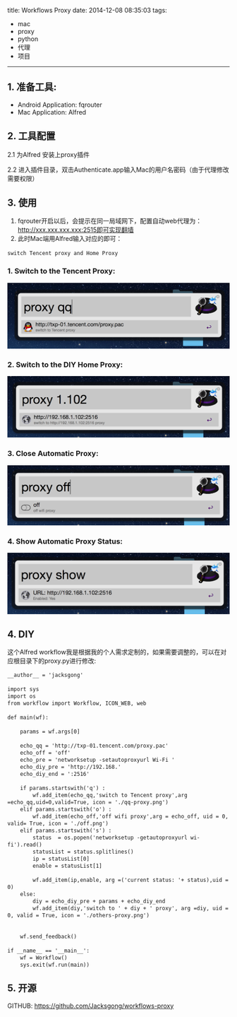 title: Workflows Proxy
date: 2014-12-08 08:35:03
tags:
- mac
- proxy
- python
- 代理
- 项目

---

## 1. 准备工具:

- Android Application: fqrouter
- Mac Application: Alfred

## 2. 工具配置

2.1 为Alfred 安装上proxy插件

2.2 进入插件目录，双击Authenticate.app输入Mac的用户名密码（由于代理修改需要权限）

## 3. 使用

1. fqrouter开启以后，会提示在同一局域网下，配置自动web代理为：http://xxx.xxx.xxx.xxx:2515即可实现翻墙
2. 此时Mac端用Alfred输入对应的即可：

<!--more-->

`switch Tencent proxy and Home Proxy `

### 1. Switch to the Tencent Proxy:
![image](https://github.com/Jacksgong/workflows-proxy/raw/master/readme/raw_qq.png)
### 2. Switch to the DIY Home Proxy:
![image](https://github.com/Jacksgong/workflows-proxy/raw/master/readme/raw_diy.png)
### 3. Close Automatic Proxy:
![image](https://github.com/Jacksgong/workflows-proxy/raw/master/readme/raw_off.png)
### 4. Show Automatic Proxy Status:
![image](https://github.com/Jacksgong/workflows-proxy/raw/master/readme/raw_show.png)

## 4. DIY

这个Alfred workflow我是根据我的个人需求定制的，如果需要调整的，可以在对应根目录下的proxy.py进行修改:

```
__author__ = 'jacksgong'
 
import sys
import os
from workflow import Workflow, ICON_WEB, web
 
def main(wf):
 
    params = wf.args[0]
 
    echo_qq = 'http://txp-01.tencent.com/proxy.pac'
    echo_off = 'off'
    echo_pre = 'networksetup -setautoproxyurl Wi-Fi '
    echo_diy_pre = 'http://192.168.'
    echo_diy_end = ':2516'
 
    if params.startswith('q') :
        wf.add_item(echo_qq,'switch to Tencent proxy',arg =echo_qq,uid=0,valid=True, icon = './qq-proxy.png')
    elif params.startswith('o') :
        wf.add_item(echo_off,'off wifi proxy',arg = echo_off, uid = 0, valid= True, icon = './off.png')
    elif params.startswith('s') :
        status  = os.popen('networksetup -getautoproxyurl wi-fi').read()
        statusList = status.splitlines()
        ip = statusList[0]
        enable = statusList[1]
 
        wf.add_item(ip,enable, arg =('current status: '+ status),uid = 0)
    else:
        diy = echo_diy_pre + params + echo_diy_end
        wf.add_item(diy,'switch to ' + diy + ' proxy', arg =diy, uid = 0, valid = True, icon = './others-proxy.png')
 
 
    wf.send_feedback()
 
if __name__ == '__main__':
    wf = Workflow()
    sys.exit(wf.run(main))
```

## 5. 开源

GITHUB: https://github.com/Jacksgong/workflows-proxy